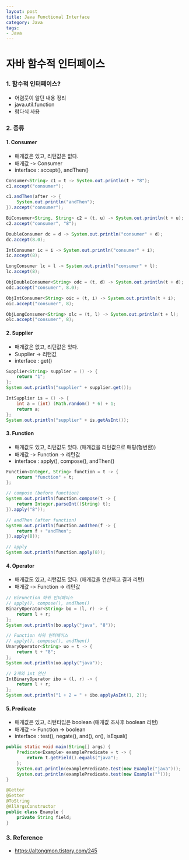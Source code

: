 ```yaml
---
layout: post
title: Java Functional Interface
category: Java
tags:
- Java
---
```


자바 함수적 인터페이스
=================

### 1. 함수적 인터페이스?
- 어렴풋이 알던 내용 정리
- java.util.function
- 람다식 사용

### 2. 종류

#### 1. Consumer
- 매개값은 있고, 리턴값은 없다.
- 매개값 -> Consumer
- interface : accept(), andThen()
```java
Consumer<String> c1 = t -> System.out.println(t + "8");
c1.accept("consumer");

c1.andThen(after -> {
    System.out.println("andThen");	
}).accept("consumer");

BiConsumer<String, String> c2 = (t, u) -> System.out.println(t + u);
c2.accept("consumer", "8");

DoubleConsumer dc = d -> System.out.println("consumer" + d);
dc.accept(8.0);

IntConsumer ic = i -> System.out.println("consumer" + i);
ic.accept(8);

LongConsumer lc = l -> System.out.println("consumer" + l);
lc.accept(8);

ObjDoubleConsumer<String> odc = (t, d) -> System.out.println(t + d);
odc.accept("consumer", 8.0);

ObjIntConsumer<String> oic = (t, i) -> System.out.println(t + i);
oic.accept("consumer", 8);

ObjLongConsumer<String> olc = (t, l) -> System.out.println(t + l);
olc.accept("consumer", 8);
```

#### 2. Supplier
- 매개값은 없고, 리턴값은 있다.
- Supplier -> 리턴값
- interface : get()
```java
Supplier<String> supplier = () -> {
    return "1";
};
System.out.println("supplier" + supplier.get());

IntSupplier is = () -> {
    int a = (int) (Math.random() * 6) + 1;
    return a;
};
System.out.println("supplier" + is.getAsInt());
```

#### 3. Function
- 매개값도 있고, 리턴값도 있다. (매개값을 리턴값으로 매핑(형변환))
- 매개값 -> Function -> 리턴값
- interface : apply(), compose(), andThen()
```java
Function<Integer, String> function = t -> {
    return "function" + t;
};

// compose (before function)
System.out.println(function.compose(t -> {
    return Integer.parseInt((String) t); 
}).apply("8"));

// andThen (after function)
System.out.println(function.andThen(f -> {
    return f + "andThen";
}).apply(8));

// apply
System.out.println(function.apply(8));
```



#### 4. Operator
- 매개값도 있고, 리턴값도 있다. (매개값을 연산하고 결과 리턴)
- 매개값 -> Function -> 리턴값
```java
// BiFunction 하위 인터페이스
// apply(), compose(), andThen()
BinaryOperator<String> bo = (l, r) -> {
    return l + r;
};
System.out.println(bo.apply("java", "8"));

// Function 하위 인터페이스
// apply(), compose(), andThen()
UnaryOperator<String> uo = t -> {
    return t + "8";
};
System.out.println(uo.apply("java"));

// 2개의 int 연산
IntBinaryOperator ibo = (l, r) -> {
    return l + r;
};
System.out.println("1 + 2 = " + ibo.applyAsInt(1, 2));
```

#### 5. Predicate
- 매개값은 있고, 리턴타입은 boolean (매개값 조사후 boolean 리턴)
- 매개값 -> Function -> boolean
- interface : test(), negate(), and(), or(), isEqual()
```java
public static void main(String[] args) {
    Predicate<Example> examplePredicate = t -> {
        return t.getField().equals("java");
    };
    System.out.println(examplePredicate.test(new Example("java")));
    System.out.println(examplePredicate.test(new Example("")));
}

@Getter
@Setter
@ToString
@AllArgsConstructor
public class Example {
    private String field;
}
```

### 3. Reference
- https://altongmon.tistory.com/245